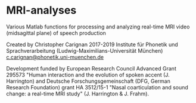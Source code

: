 # MRI-analyses
Various Matlab functions for processing and analyzing real-time MRI video (midsagittal plane) of speech production

Created by Christopher Carignan 2017-2019 
Institute für Phonetik und Sprachverarbeitung (Ludwig-Maximilians-Universität München)
c.carignan@phonetik.uni-muenchen.de

Development funded by European Research Council Advanced Grant 295573 "Human interaction and the evolution of spoken accent (J. Harrington) and Deutsche Forschungsgemeinschaft (DFG, German Research Foundation) grant HA 3512/15-1 "Nasal coarticulation and sound change: a real-time MRI study" (J. Harrington & J. Frahm).
